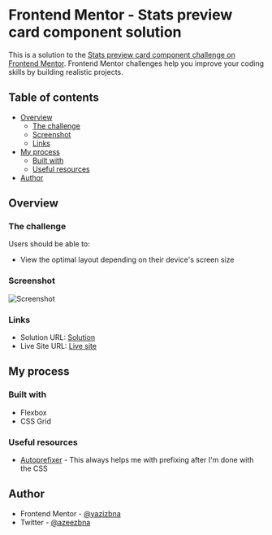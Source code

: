 # Frontend Mentor - Stats preview card component solution

This is a solution to the [Stats preview card component challenge on Frontend Mentor](https://www.frontendmentor.io/challenges/stats-preview-card-component-8JqbgoU62). Frontend Mentor challenges help you improve your coding skills by building realistic projects. 

## Table of contents

- [Overview](#overview)
  - [The challenge](#the-challenge)
  - [Screenshot](#screenshot)
  - [Links](#links)
- [My process](#my-process)
  - [Built with](#built-with)
  - [Useful resources](#useful-resources)
- [Author](#author)


## Overview

### The challenge

Users should be able to:

- View the optimal layout depending on their device's screen size

### Screenshot

![Screenshot](https://i.imgur.com/Vc8Mwic.png)

### Links

- Solution URL: [Solution](https://github.com/azizbna/Frontend-mentor-preview-card)
- Live Site URL: [Live site](https://azizbna.github.io/Frontend-mentor-preview-card/)

## My process

### Built with
- Flexbox
- CSS Grid

### Useful resources

- [Autoprefixer](https://autoprefixer.github.io/) - This always helps me with prefixing after I'm done with the CSS


## Author

- Frontend Mentor - [@yazizbna](https://www.frontendmentor.io/profile/azizbna)
- Twitter - [@azeezbna](https://www.twitter.com/azeezbna)

